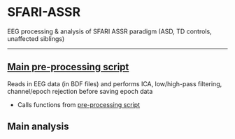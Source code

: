 # SFARI-ASSR
EEG processing & analysis of SFARI ASSR paradigm (ASD, TD controls, unaffected siblings)
***
## [Main pre-processing script](main_preprocessing_ASSRoddball.py)
Reads in EEG data (in BDF files) and performs ICA, low/high-pass filtering, channel/epoch rejection before saving epoch data
- Calls functions from [pre-processing script](pre_processing_SFARI.py)

## Main analysis
